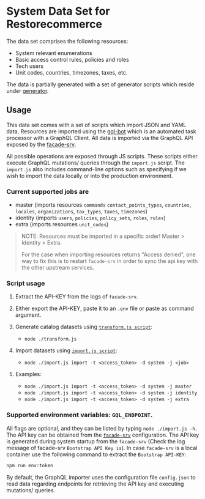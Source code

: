 # System Data Set for Restorecommerce

The data set comprises the following resources:

- System relevant enumerations
- Basic access control rules, policies and roles
- Tech users
- Unit codes, countries, timezones, taxes, etc.

The data is partially generated with a set of generator scripts which reside
under [generator](generator).

## Usage

This data set comes with a set of scripts which import JSON and YAML data.
Resources are imported using the [gql-bot](https://github.com/restorecommerce/gql-bot) which is an automated task processor with a GraphQL Client.
All data is imported via the GraphQL API exposed by the [facade-srv](https://github.com/restorecommerce/facade-srv).

All possible operations are exposed through JS scripts.
These scripts either execute GraphQL mutations/ queries through the `import.js` script.
The `import.js` also includes command-line options such as specifying if we wish
to import the data locally or into the production environment.

### Current supported jobs are

- master (imports resources `commands` `contact_points_types`, `countries`, `locales`, `organizations`, `tax_types`, `taxes`, `timezones`)
- identity (imports `users`, `policies`, `policy_sets`, `roles`, `rules`)
- extra (imports resources `unit_codes`)

> NOTE: Resources must be imported in a specific order!
> Master > Identity > Extra.
>
> For the case when importing resources returns "Access denied", one way to fix
> this is to restart `facade-srv` in order to sync the api key with the other
> upstream services.

### Script usage

1. Extract the API-KEY from the logs of `facade-srv`.

2. Either export the API-KEY, paste it to an `.env` file or paste as command argument.

2. Generate catalog datasets using [`transform.js script`](./generator/catalog/transform.js):

   - `node ./transform.js`

3. Import datasets using [`import.js script`](./import.js):

   - `node ./import.js import -t <access_token> -d system -j <job>`

4. Examples:

   - `node ./import.js import -t <access_token> -d system -j master`
   - `node ./import.js import -t <access_token> -d system -j identity`
   - `node ./import.js import -t <access_token> -d system -j extra`

### Supported environment variables: `GQL_ENDPOINT`.

All flags are optional, and they can be listed by typing `node ./import.js -h`.
The API key can be obtained from the [`facade-srv`](https://github.com/restorecommerce/facade-srv/blob/master/cfg/config.json#L21) configuration.
The API key is generated during system startup from the `facade-srv` (Check the log message of facade-srv `Bootstrap API Key is`).
In case `facade-srv` is a local container use the following command to extract the `Bootstrap API-KEY`:

```sh
npm run env:token
```

By default, the GraphQL importer uses the configuration file `config.json` to read data regarding endpoints for retrieving the API key
and executing mutations/ queries.
